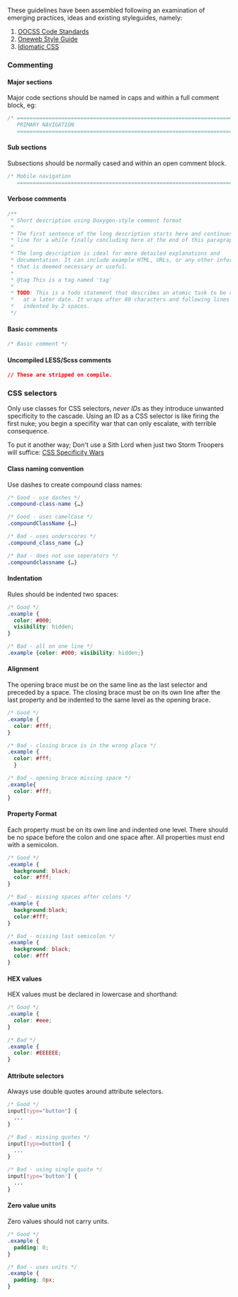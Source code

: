 These guidelines have been assembled following an examination of emerging practices, ideas and existing styleguides, namely:

1. [OOCSS Code Standards](https://github.com/stubbornella/oocss-code-standards)
2. [Oneweb Style Guide](https://github.com/nternetinspired/OneWeb/blob/master/STYLEGUIDE.md)
3. [Idiomatic CSS](https://github.com/necolas/idiomatic-css)

### Commenting

#### Major sections
Major code sections should be named in caps and within a full comment block, eg:

```css
/* ==========================================================================
   PRIMARY NAVIGATION
   ========================================================================== */
```

#### Sub sections
Subsections should be normally cased and within an open comment block.

```css
/* Mobile navigation
   ========================================================================== */
```

#### Verbose comments

```css
/**
 * Short description using Doxygen-style comment format
 *
 * The first sentence of the long description starts here and continues on this
 * line for a while finally concluding here at the end of this paragraph.
 *
 * The long description is ideal for more detailed explanations and
 * documentation. It can include example HTML, URLs, or any other information
 * that is deemed necessary or useful.
 *
 * @tag This is a tag named 'tag'
 *
 * TODO: This is a todo statement that describes an atomic task to be completed
 *   at a later date. It wraps after 80 characters and following lines are
 *   indented by 2 spaces.
 */
 ```

#### Basic comments

```css
/* Basic comment */
```

#### Uncompiled LESS/Scss comments

```css
// These are stripped on compile.
```

### CSS selectors
Only use classes for CSS selectors, *never IDs* as they introduce unwanted specificity to the cascade. Using an ID as a CSS selector is like firing the first nuke; you begin a specifity war that can only escalate, with terrible consequence.

To put it another way; Don't use a Sith Lord when just two Storm Troopers will suffice: [CSS Specificity Wars](http://www.stuffandnonsense.co.uk/archives/css_specificity_wars.html)

#### Class naming convention
Use dashes to create compound class names:

```css
/* Good - use dashes */
.compound-class-name {…}

/* Good - uses camelCase */
.compoundClassName {…}

/* Bad - uses underscores */
.compound_class_name {…}

/* Bad - does not use seperators */
.compoundclassname {…}
```

#### Indentation
Rules should be indented two spaces:

```css
/* Good */
.example {
  color: #000;
  visibility: hidden;
}

/* Bad - all on one line */
.example {color: #000; visibility: hidden;}
```

#### Alignment
The opening brace must be on the same line as the last selector and preceded by a space. The closing brace must be on its own line after the last property and be indented to the same level as the opening brace.

```css
/* Good */
.example {
  color: #fff;
}

/* Bad - closing brace is in the wrong place */
.example {
  color: #fff;
  }

/* Bad - opening brace missing space */
.example{
  color: #fff;
}
```

#### Property Format
Each property must be on its own line and indented one level. There should be no space before the colon and one space after. All properties must end with a semicolon.

```css
/* Good */
.example {
  background: black;
  color: #fff;
}

/* Bad - missing spaces after colons */
.example {
  background:black;
  color:#fff;
}

/* Bad - missing last semicolon */
.example {
  background: black;
  color: #fff
}
```

#### HEX values
HEX values must be declared in lowercase and shorthand:

```css
/* Good */
.example {
  color: #eee;
}

/* Bad */
.example {
  color: #EEEEEE;
}
```

#### Attribute selectors
Always use double quotes around attribute selectors.

```css
/* Good */
input[type="button"] {
  ...
}

/* Bad - missing quotes */
input[type=button] {
  ...
}

/* Bad - using single quote */
input[type='button'] {
  ...
}
```

#### Zero value units
Zero values should not carry units.

```css
/* Good */
.example {
  padding: 0;
}

/* Bad - uses units */
.example {
  padding: 0px;
}
```
